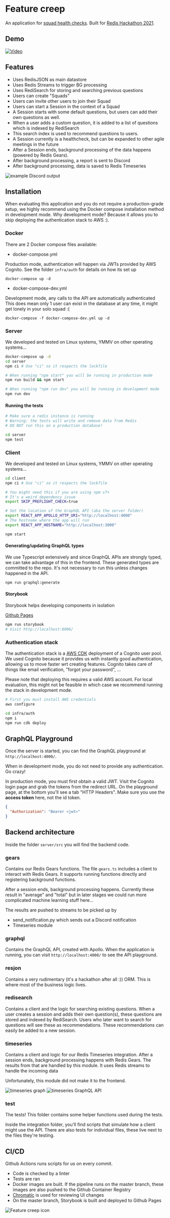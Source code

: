 # Feature creep

An application for [squad health checks](https://engineering.atspotify.com/2014/09/16/squad-health-check-model/). 
Built for [Redis Hackathon 2021](https://redislabs.com/hackathon-2021/).

## Demo
[![Video](https://img.youtube.com/vi/Kmqr_M1B9R4/0.jpg)](https://www.youtube.com/watch?v=Kmqr_M1B9R4 "Video Title")


## Features

- Uses RedisJSON as main datastore
- Uses Redis Streams to trigger BG processing
- Uses RediSearch for storing and searching previous questions
- Users can create "Squads"
- Users can invite other users to join their Squad
- Users can start a Session in the context of a Squad
- A Session starts with some default questions, but users can add their own questions as well. 
- When a user adds a custom question, it is added to a list of questions which is indexed by RediSearch
- This search index is used to recommend questions to users.
- A Session currently is a healthcheck, but can be expanded to other agile meetings in the future
- After a Session ends, background processing of the data happens (powered by Redis Gears). 
- After background processing, a report is sent to Discord 
- After background processing, data is saved to Redis Timeseries

![example Discord output](https://raw.githubusercontent.com/redis-developer/feature-creep/master/docs/img/discord_report.png)


## Installation

When evaluating this application and you do not require a production-grade setup, we highly recommend using the Docker compose installation method in development mode. Why development mode? Because it allows you to skip deploying the authentication stack to AWS :). 
### Docker

There are 2 Docker compose files available:

- docker-compose.yml

Production mode, authentication will happen via JWTs provided by AWS Cognito. See the folder `infra/auth` 
for details on how its set up

`docker-compose up -d`

- docker-compose-dev.yml

Development mode, any calls to the API are automatically authenticated
This does mean only 1 user can exist in the database at any time, it might get lonely in your solo squad :(

`docker-compose -f docker-compose-dev.yml up -d`

### Server

We developed and tested on Linux systems, YMMV on other operating systems...

```sh
docker-compose up -d 
cd server
npm ci # Use "ci" so it respects the lockfile

# When running "npm start" you will be running in production mode
npm run build && npm start

# When running "npm run dev" you will be running in development mode
npm run dev
```

#### Running the tests

```sh
# Make sure a redis instance is running 
# Warning: the tests will write and remove data from Redis
# DO NOT run this on a production database!

cd server
npm test
```


### Client

We developed and tested on Linux systems, YMMV on other operating systems...


```sh
cd client
npm ci # Use "ci" so it respects the lockfile

# You might need this if you are using npm v7+
# It's a weird dependency issue
export SKIP_PREFLIGHT_CHECK=true

# Set the location of the GraphQL API (aka the server folder)
export REACT_APP_APOLLO_HTTP_URI="http://localhost:4000"
# The hostname where the app will run
export REACT_APP_HOSTNAME="http://localhost:3000"

npm start

```

#### Generating/updating GraphQL types

We use Typescript extensively and since GraphQL APIs are strongly typed, we can take advantage of this in the frontend. These generated types are committed to the repo. It's not necessary to run this unless changes happened in the API.

```sh
npm run graphql:generate
```

#### Storybook

Storybook helps developing components in isolation

[Github Pages](https://niekcandaele.github.io/feature-creep)

```sh
npm run storybook
# Visit http://localhost:6006/
```

### Authentication stack

The authentication stack is a [AWS CDK](https://docs.aws.amazon.com/cdk/latest/guide/getting_started.html) deployment of a Cognito user pool. We used Cognito because it provides us with instantly good authentication, allowing us to move faster wrt creating features. Cognito takes care of things like email verification, "forgot your password", ...

Please note that deploying this requires a valid AWS account. For local evaluation, this might not be feasible in which case we recommend running the stack in development mode.

```sh
# First you must install AWS credentials
aws configure

cd infra/auth
npm i
npm run cdk deploy
```

## GraphQL Playground

Once the server is started, you can find the GraphQL playground at `http://localhost:4000/`.

When in development mode, you do not need to provide any authentication. Go crazy!

In production mode, you must first obtain a valid JWT. Visit the Cognito login page and grab the tokens from the redirect URL. On the playground page, at the bottom you'll see a tab "HTTP Headers". Make sure you use the **access token** here, not the id token.

```json
{
  "Authorization": "Bearer <jwt>"
}
```


## Backend architecture

Inside the folder `server/src` you will find the backend code.

### gears

Contains our Redis Gears functions. The file `gears.ts` includes a client to interact with Redis Gears. It supports running functions directly and registering background functions. 


After a session ends, background processing happens. Currently these result in "average" and "total" but in later stages we could run more complicated machine learning stuff here...

The results are pushed to streams to be picked up by 

- send_notification.py which sends out a Discord notification
- Timeseries module
### graphql

Contains the GraphQL API, created with Apollo. When the application is running, you can visit `http://localhost:4000/` to see the API playground.

### resjon

Contains a very rudimentary (it's a hackathon after all :)) ORM. This is where most of the business logic lives. 

### redisearch

Contains a client and the logic for searching existing questions. When a user creates a session and adds their own question(s), these questions are stored and indexed by RediSearch. Users who later want to search for questions will see these as recommendations. These recommendations can easily be added to a new session.

### timeseries

Contains a client and logic for our Redis Timeseries integration. After a session ends, background processing happens with Redis Gears. The results from that are handled by this module. It uses Redis streams to handle the incoming data

Unfortunately, this module did not make it to the frontend.

![timeseries graph](https://raw.githubusercontent.com/redis-developer/feature-creep/master/docs/img/timeseries.png)
![timeseries GraphQL API](https://raw.githubusercontent.com/redis-developer/feature-creep/master/docs/img/timeseries_graphql.png)

### test

The tests! This folder contains some helper functions used during the tests.

Inside the integration folder, you'll find scripts that simulate how a client might use the API. There are also tests for individual files, these live next to the files they're testing.

## CI/CD

Github Actions runs scripts for us on every commit.

- Code is checked by a linter
- Tests are ran
- Docker images are built. If the pipeline runs on the master branch, these images are also pushed to the Github Container Registry
- [Chromatic](https://www.chromatic.com/) is used for reviewing UI changes
- On the master branch, Storybook is built and deployed to Github Pages



 ![Feature creep icon](https://raw.githubusercontent.com/redis-developer/feature-creep/master/docs/img/company-icon.svg)

